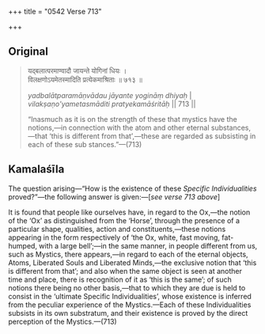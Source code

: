 +++
title = "0542 Verse 713"

+++
## Original 
>
> यद्बलात्परमाण्वादौ जायन्ते योगिनां धियः ।  
> विलक्षणोऽयमेतस्मादिति प्रत्येकमाश्रिताः ॥ ७१३ ॥ 
>
> *yadbalātparamāṇvādau jāyante yogināṃ dhiyaḥ* \|  
> *vilakṣaṇo'yametasmāditi pratyekamāśritāḥ* \|\| 713 \|\| 
>
> “Inasmuch as it is on the strength of these that mystics have the notions,—in connection with the atom and other eternal substances,—that ‘this is different from that’,—these are regarded as subsisting in each of these sub stances.”—(713)



## Kamalaśīla

The question arising—“How is the existence of these *Specific Individualities* proved?”—the following answer is given:—[*see verse 713 above*]

It is found that people like ourselves have, in regard to the Ox,—the notion of the ‘Ox’ as distinguished from the ‘Horse’, through the presence of a particular shape, qualities, action and constituents,—these notions appearing in the form respectively of ‘the Ox, white, fast moving, fat-humped, with a large bell’;—in the same manner, in people different from us, such as Mystics, there appears,—in regard to each of the eternal objects, Atoms, Liberated Souls and Liberated Minds,—the exclusive notion that ‘this is different from that’; and also when the same object is seen at another time and place, there is recognition of it as ‘this is the same’; of such notions there being no other basis,—that to which they are due is held to consist in the ‘ultimate Specific Individualities’, whose existence is inferred from the peculiar experience of the Mystics.—Each of these Individualities subsists in its own substratum, and their existence is proved by the direct perception of the Mystics.—(713)


